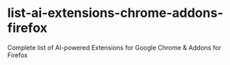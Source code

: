 # list-ai-extensions-chrome-addons-firefox
Complete list of AI-powered Extensions for Google Chrome &amp; Addons for Firefox
